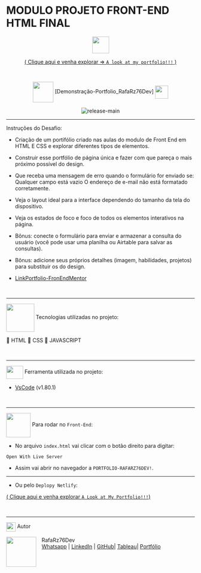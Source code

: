 # MODULO PROJETO FRONT-END HTML FINAL

 <div align="center">
<img src="https://media.giphy.com/media/9TFBxN300KpCUI6sBD/giphy.gif" align="center" height="45" width="45"> 

[ ( Clique aqui e venha explorar => ```A look at my portfolio!!!``` ) ](https://portfoliotech-rafarz76dev.netlify.app/ )

<br>

<div align="center">
  
<img src= "https://media.giphy.com/media/3zSF3Gnr7cxMbi6WoP/giphy.gif" align="center" height="55" width="55"> [Demonstração-Portfolio_RafaRz76Dev] <img src= "https://media.giphy.com/media/E5DzZsofmgxc9wjbhX/giphy.gif" align="center" height="35" width="35">

![release-main](https://github.com/RafaRz76Dev/Code-in-Action-Developer-Portfolio/blob/main/assets/images/demonstracao-portfolio-readme.gif)

***
<div align="left">  

Instruções do Desafio:

- Criação de um portifólio criado nas aulas do modulo de Front End em HTML E CSS e explorar diferentes tipos de elementos.
- Construir esse portfólio de página única e fazer com que pareça o mais próximo possível do design.
- Que receba uma mensagem de erro quando o formulário for enviado se: Qualquer campo está vazio O endereço de e-mail não está formatado corretamente.
- Veja o layout ideal para a interface dependendo do tamanho da tela do dispositivo.
- Veja os estados de foco e foco de todos os elementos interativos na página.
- Bônus: conecte o formulário para enviar e armazenar a consulta do usuário (você pode usar uma planilha ou Airtable para salvar as consultas).
- Bônus: adicione seus próprios detalhes (imagem, habilidades, projetos) para substituir os do design.

- [LinkPortfolio-FronEndMentor](https://www.frontendmentor.io/challenges/singlepage-developer-portfolio-bBVj2ZPi-x)

<div align="left">

<br>

***

<img src="https://media.giphy.com/media/iT138SodaACo9LImgi/giphy.gif" align="center" height="75" width="75"> Tecnologias utilizadas no projeto:

🎯 HTML
🎯 CSS 
🎯 JAVASCRIPT

<br>

***

<img src="https://media.giphy.com/media/SS8CV2rQdlYNLtBCiF/giphy.gif" align="center" height="35" width="45">  Ferramenta utilizada no projeto:

- [VsCode](https://code.visualstudio.com/download) (v1.80.1)

<br>

***

<img src="https://media.giphy.com/media/u2pmTWUi0MXjyrMaVj/giphy.gif" align="center" height="65" width="65"> Para rodar no `Front-End`:
- No arquivo `index.html` vai clicar com o botão direito para digitar:
```
Open With Live Server
```
- Assim vai abrir no navegador a `PORTFOLIO-RAFARZ76DEV!`.

***

- Ou pelo `Deplopy Netlify`:
  
[ ( Clique aqui e venha explorar ```A Look at My Portfolio!!!```) ](https://portfoliotech-rafarz76dev.netlify.app/)
    
<br>

***
<img src="https://media.giphy.com/media/ImmvDZ2c9xPR8gDvHV/giphy.gif" align="center" height="25" width="25"> Autor

<p>
    <img align=left margin=10 width=80 src="https://avatars.githubusercontent.com/u/87991807?v=4"/>
    <p>&nbsp&nbsp&nbspRafaRz76Dev<br>
    &nbsp&nbsp&nbsp<a href="https://api.whatsapp.com/send/?phone=47999327137">Whatsapp</a>&nbsp;|&nbsp;<a href="https://www.linkedin.com/in/rafael-raizer//">LinkedIn</a>&nbsp;|&nbsp;<a href="https://github.com/RafaRz76Dev">GitHub</a>|&nbsp;<a href="https://public.tableau.com/app/profile/rafael.raizer">Tableau</a>|&nbsp;<a href="https://portifolio-rafarz76dev.netlify.app/">Portfólio</a>&nbsp;</p>
</p>

